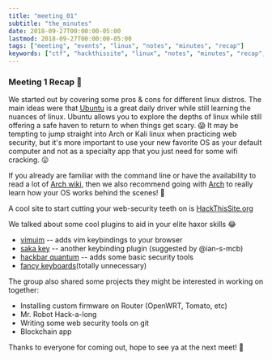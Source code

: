 ```yaml
---
title: "meeting_01"
subtitle: "the_minutes"
date: 2018-09-27T00:00:00-05:00
lastmod: 2018-09-27T00:00:00-05:00
tags: ["meeting", "events", "linux", "notes", "minutes", "recap"]
keywords: ["ctf", "hackthissite", "linux", "notes", "minutes", "recap", "1st", "meeting"]
---
```


### Meeting 1 Recap :tada:

We started out by covering some pros & cons for different linux distros.
The main ideas were that [Ubuntu](https://www.ubuntu.com/download) is a great daily driver while still learning
the nuances of linux. Ubuntu allows you to explore the depths of linux while still
offering a safe haven to return to when things get scary. :scream:
It may be tempting to jump straight into Arch or Kali linux when practicing web security,
but it's more important to use your new favorite OS as your default computer and not as
a specialty app that you just need for some wifi cracking. :stuck_out_tongue:

If you already are familiar with the command line or have the availability to read a lot of
[Arch wiki](https://wiki.archlinux.org), then we also recommend going with [Arch](https://wiki.archlinux.org/index.php/Installation_guide) to really learn how your OS works behind
the scenes! :movie_camera:

A cool site to start cutting your web-security teeth on is [HackThisSite.org](https://www.hackthissite.org/pages/index/index.php)

We talked about some cool plugins to aid in your elite haxor skills :joy:

+ [vimuim](https://vimium.github.io/) -- adds vim keybindings to your browser
+ [saka key](https://github.com/lusakasa/saka-key) -- another keybinding plugin (suggested by @ian-s-mcb)
+ [hackbar quantum](https://addons.mozilla.org/en-US/firefox/addon/hackbar-quantum/) -- adds some basic security tools
+ [fancy keyboards](https://www.reddit.com/r/MechanicalKeyboards/)(totally unnecessary)

The group also shared some projects they might be interested in working on together:

+ Installing custom firmware on Router (OpenWRT, Tomato, etc)
+ Mr. Robot Hack-a-long
+ Writing some web security tools on git
+ Blockchain app

Thanks to everyone for coming out, hope to see ya at the next meet! :100:
